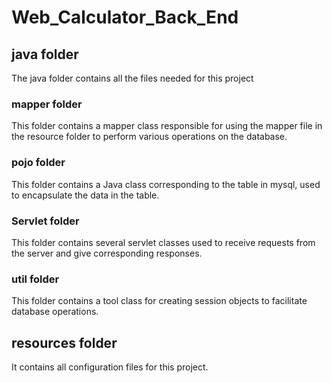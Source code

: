 # Web_Calculator_Back_End
## java folder
The java folder contains all the files needed for this project
### mapper folder
This folder contains a mapper class responsible for using the mapper file in the resource folder to perform various operations on the database.
### pojo folder
This folder contains a Java class corresponding to the table in mysql, used to encapsulate the data in the table.
### Servlet folder
This folder contains several servlet classes used to receive requests from the server and give corresponding responses.
### util folder
This folder contains a tool class for creating session objects to facilitate database operations.

## resources folder
It contains all configuration files for this project.
